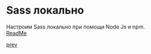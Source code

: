 <h1>Sass локально</h1>

<div>
Настроим Sass локально при помощи Node Js и npm.<br/><a href="./sass_example/README.md">ReadMe</a>
</div>

<a href="05.md">prev</a>
